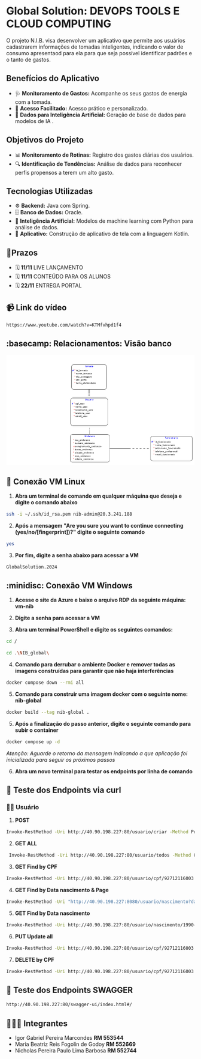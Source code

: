 
<h1 align="left"> Global Solution: DEVOPS TOOLS E CLOUD COMPUTING</h1>
<p align="left">O projeto N.I.B. visa desenvolver um aplicativo que permite aos usuários cadastrarem informações de tomadas inteligentes, indicando o valor de consumo apresentaod para ela para que seja possível identificar padrões e o tanto de gastos.</p>

<h2 align="left">Benefícios do Aplicativo</h2>
<ul>
  <li>🩺 <strong>Monitoramento de Gastos:</strong> Acompanhe os seus gastos de energia com a tomada.</li>
  <li>📱 <strong>Acesso Facilitado:</strong> Acesso prático e personalizado.</li>
  <li>🤖 <strong>Dados para Inteligência Artificial:</strong> Geração de base de dados para modelos de IA .</li>
</ul>

<h2 align="left">Objetivos do Projeto</h2>
<ul>
  <li>📊 <strong>Monitoramento de Rotinas:</strong> Registro dos gastos diárias dos usuários. </li>
  <li>🔍 <strong>Identificação de Tendências:</strong> Análise de dados para reconhecer perfis propensos a terem um alto gasto. </li>
</ul>

<h2 align="left">Tecnologias Utilizadas</h2>
<ul>
  <li>⚙️ <strong>Backend:</strong> Java com Spring. </li>
  <li>🗄️ <strong>Banco de Dados:</strong> Oracle. </li>
  <li>🧠 <strong>Inteligência Artificial:</strong> Modelos de machine learning com Python para análise de dados. </li>
  <li> 📱 <strong>Aplicativo:</strong> Construção de aplicativo de tela com a linguagem Kotlin. </li>
  
</ul>

<h2 align="left"> 📆Prazos</h2>
<ul>
  <li> 🗓️ <strong>11/11</strong> LIVE LANÇAMENTO </li> 
  <li> 🗓️ <strong>11/11</strong> CONTEÚDO PARA OS ALUNOS </em> </li>
  <li> 🗓️ <strong>22/11</strong> ENTREGA PORTAL </li> 
</ul>

<h2 align="left"> 📹 Link do vídeo</h2>

```bash
https://www.youtube.com/watch?v=KTMfvhpd1f4
```

<h2 align="left"> :basecamp: Relacionamentos: Visão banco</h2>

<img src="/Imagens/Logical.png">

<h2 align="left"> 🎰 Conexão VM Linux</h2>

1. **Abra um terminal de comando em qualquer máquina que deseja e digite o comando abaixo**

```bash
ssh -i ~/.ssh/id_rsa.pem nib-admin@20.3.241.188
```

2. **Após a mensagem "Are you sure you want to continue connecting (yes/no/[fingerprint])?" digite o seguinte comando**
```bash
yes
```

3. **Por fim, digite a senha abaixo para acessar a VM**
```bash
GlobalSolution.2024
```

<h2 align="left"> :minidisc: Conexão VM Windows</h2>

1. **Acesse o site da Azure e baixe o arquivo RDP da seguinte máquina: vm-nib**


2. **Digite a senha para acessar a VM**

3. **Abra um terminal PowerShell e digite os seguintes comandos:**

```bash
cd /
```
```bash
cd .\NIB_global\
```

4. **Comando para derrubar o ambiente Docker e remover todas as imagens construídas para garantir que não haja interferências**
```bash
docker compose down --rmi all
```

5. **Comando para construir uma imagem docker com o seguinte nome: nib-global**
```bash
docker build --tag nib-global .
```

5. **Após a finalização do passo anterior, digite o seguinte comando para subir o container**
```bash
docker compose up -d
```
*Atenção: Aguarde o retorno da mensagem indicando a que aplicação foi inicializada para seguir os próximos passos*

6. **Abra um novo terminal para testar os endpoints por linha de comando**

<h2 align="left"> 🎰 Teste dos Endpoints via curl</h2>

<h3 align="left"> 🧝‍♀️ Usuário</h3>

1. **POST**

```bash
Invoke-RestMethod -Uri http://40.90.198.227:80/usuario/criar -Method Post -Headers @{"Content-Type"="application/json"} -Body '{"cpfUser": "92712116003", "nomeUser": "teste cpf", "sobrenomeUser": "Fogolin", "telefoneUser": 1234567890, "dataNascimentoUser": "1990-01-01", "emailUser": "maria.fogolin@example.com"}'
```

2. **GET ALL**

```bash
 Invoke-RestMethod -Uri http://40.90.198.227:80/usuario/todos -Method Get
```

3. **GET Find by CPF**

```bash
Invoke-RestMethod -Uri http://40.90.198.227:80/usuario/cpf/92712116003 -Method Get
```

4. **GET Find by Data nascimento & Page**

```bash
Invoke-RestMethod -Uri "http://40.90.198.227:8080/usuario/nascimento?dataNascimentoUser=1990-01-01&page=0&size=10" -Method Get
```

5. **GET Find by Data nascimento**

```bash
Invoke-RestMethod -Uri http://40.90.198.227:80/usuario/nascimento/1990-01-01 -Method Get
```

6. **PUT Update all**

```bash
Invoke-RestMethod -Uri http://40.90.198.227:80/usuario/cpf/92712116003 -Method Put -Headers @{"Content-Type"="application/json"} -Body '{"cpfUser": "92712116003", "nomeUser": "teste update", "sobrenomeUser": "Fogolin", "telefoneUser": 1234567890, "dataNascimentoUser": "2002-11-01", "emailUser": "maria.fogolin@example.com"}'
```
7. **DELETE by CPF**

```bash
Invoke-RestMethod -Uri http://40.90.198.227:80/usuario/cpf/92712116003 -Method Delete
```

<h2 align="left"> 🎰 Teste dos Endpoints SWAGGER </h2>

```bash
http://40.90.198.227:80/swagger-ui/index.html#/
```

<h2 align="left"> 🧑‍🤝‍🧑 Integrantes</h2>
<ul>
  <li> Igor Gabriel Pereira Marcondes <strong>RM 553544 </strong></li>
  <li> Maria Beatriz Reis Fogolin de Godoy <strong>RM 552669 </strong></li>
  <li> Nicholas Pereira Paulo Lima Barbosa <strong>RM 552744 </strong></li
</ul>
